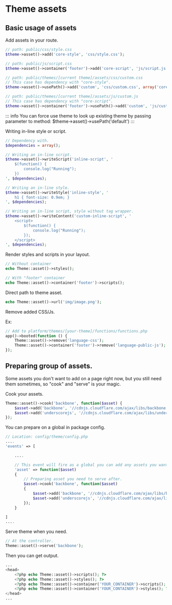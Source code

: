 # Theme assets

## Basic usage of assets

Add assets in your route.

```php
// path: public/css/style.css
$theme->asset()->add('core-style', 'css/style.css');

// path: public/js/script.css
$theme->asset()->container('footer')->add('core-script', 'js/script.js');

// path: public/themes/[current theme]/assets/css/custom.css
// This case has dependency with "core-style".
$theme->asset()->usePath()->add('custom', 'css/custom.css', array('core-style'));

// path: public/themes/[current theme]/assets/js/custom.js
// This case has dependency with "core-script".
$theme->asset()->container('footer')->usePath()->add('custom', 'js/custom.js', array('core-script'));
```

::: info
You can force use theme to look up existing theme by passing parameter to method: $theme->asset()->usePath('default')
:::

Writing in-line style or script.

```php
// Dependency with.
$dependencies = array();

// Writing an in-line script.
$theme->asset()->writeScript('inline-script', '
    $(function() {
        console.log("Running");
    })
', $dependencies);

// Writing an in-line style.
$theme->asset()->writeStyle('inline-style', '
    h1 { font-size: 0.9em; }
', $dependencies);

// Writing an in-line script, style without tag wrapper.
$theme->asset()->writeContent('custom-inline-script', '
    <script>
        $(function() {
            console.log("Running");
        });
    </script>
', $dependencies);
```

Render styles and scripts in your layout.

```php
// Without container
echo Theme::asset()->styles();

// With "footer" container
echo Theme::asset()->container('footer')->scripts();
```

Direct path to theme asset.

```php
echo Theme::asset()->url('img/image.png');
```

Remove added CSS/Js.

Ex:

```php
// Add to platform/themes/[your-theme]/functions/functions.php
app()->booted(function () {
    Theme::asset()->remove('language-css');
    Theme::asset()->container('footer')->remove('language-public-js');
});
```

## Preparing group of assets.

Some assets you don't want to add on a page right now, but you still need them sometimes, so "cook" and "serve" is your
magic.

Cook your assets.

```php
Theme::asset()->cook('backbone', function($asset) {
    $asset->add('backbone', '//cdnjs.cloudflare.com/ajax/libs/backbone.js/1.0.0/backbone-min.js');
    $asset->add('underscorejs', '//cdnjs.cloudflare.com/ajax/libs/underscore.js/1.4.4/underscore-min.js');
});
```

You can prepare on a global in package config.

```php
// Location: config/theme/config.php
....
'events' => [

    ....

    // This event will fire as a global you can add any assets you want here.
    'asset' => function($asset)
    {
        // Preparing asset you need to serve after.
        $asset->cook('backbone', function($asset)
        {
            $asset->add('backbone', '//cdnjs.cloudflare.com/ajax/libs/backbone.js/1.0.0/backbone-min.js');
            $asset->add('underscorejs', '//cdnjs.cloudflare.com/ajax/libs/underscore.js/1.4.4/underscore-min.js');
        });
    }

]
....
```

Serve theme when you need.

```php
// At the controller.
Theme::asset()->serve('backbone');
```

Then you can get output.

```php
...
<head>
    <?php echo Theme::asset()->scripts(); ?>
    <?php echo Theme::asset()->styles(); ?>
    <?php echo Theme::asset()->container('YOUR_CONTAINER')->scripts(); ?>
    <?php echo Theme::asset()->container('YOUR_CONTAINER')->styles(); ?>
</head>
...
```
